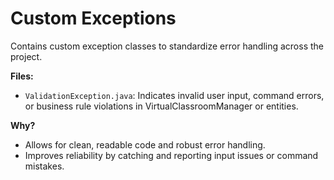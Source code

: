 # Custom Exceptions

Contains custom exception classes to standardize error handling across the project.

**Files:**
- `ValidationException.java`: Indicates invalid user input, command errors, or business rule violations in VirtualClassroomManager or entities.

**Why?**
- Allows for clean, readable code and robust error handling.
- Improves reliability by catching and reporting input issues or command mistakes.
